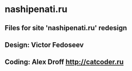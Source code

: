 # nashipenati.ru

## Files for site 'nashipenati.ru' redesign
## Design: Victor Fedoseev
## Coding: Alex Droff http://catcoder.ru
